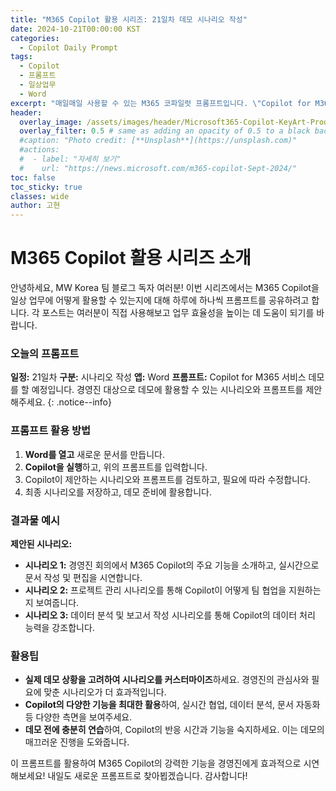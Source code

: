 ```yaml
---
title: "M365 Copilot 활용 시리즈: 21일차 데모 시나리오 작성"
date: 2024-10-21T00:00:00 KST
categories:
  - Copilot Daily Prompt
tags:
  - Copilot
  - 프롬프트
  - 일상업무
  - Word
excerpt: "매일매일 사용할 수 있는 M365 코파일럿 프롬프트입니다. \"Copilot for M365 서비스 데모를 할 예정입니다. 경영진 대상으로 데모에 활용할 수 있는 시나리오와 프롬프트를 제안해주세요.\""
header:
  overlay_image: /assets/images/header/Microsoft365-Copilot-KeyArt-Productivity-6K-01.png
  overlay_filter: 0.5 # same as adding an opacity of 0.5 to a black background
  #caption: "Photo credit: [**Unsplash**](https://unsplash.com)"
  #actions:
  #  - label: "자세히 보기"
  #    url: "https://news.microsoft.com/m365-copilot-Sept-2024/"
toc: false
toc_sticky: true
classes: wide
author: 고현
---
```


# M365 Copilot 활용 시리즈 소개

안녕하세요, MW Korea 팀 블로그 독자 여러분! 이번 시리즈에서는 M365 Copilot을 일상 업무에 어떻게 활용할 수 있는지에 대해 하루에 하나씩 프롬프트를 공유하려고 합니다. 각 포스트는 여러분이 직접 사용해보고 업무 효율성을 높이는 데 도움이 되기를 바랍니다.

### 오늘의 프롬프트

**일정:** 21일차
**구분:** 시나리오 작성
**앱:** Word
**프롬프트:** Copilot for M365 서비스 데모를 할 예정입니다. 경영진 대상으로 데모에 활용할 수 있는 시나리오와 프롬프트를 제안해주세요.
{: .notice--info}

### 프롬프트 활용 방법

1. **Word를 열고** 새로운 문서를 만듭니다.
2. **Copilot을 실행**하고, 위의 프롬프트를 입력합니다.
3. Copilot이 제안하는 시나리오와 프롬프트를 검토하고, 필요에 따라 수정합니다.
4. 최종 시나리오를 저장하고, 데모 준비에 활용합니다.

### 결과물 예시

**제안된 시나리오:**

- **시나리오 1:** 경영진 회의에서 M365 Copilot의 주요 기능을 소개하고, 실시간으로 문서 작성 및 편집을 시연합니다.
- **시나리오 2:** 프로젝트 관리 시나리오를 통해 Copilot이 어떻게 팀 협업을 지원하는지 보여줍니다.
- **시나리오 3:** 데이터 분석 및 보고서 작성 시나리오를 통해 Copilot의 데이터 처리 능력을 강조합니다.

### 활용팁

- **실제 데모 상황을 고려하여 시나리오를 커스터마이즈**하세요. 경영진의 관심사와 필요에 맞춘 시나리오가 더 효과적입니다.
- **Copilot의 다양한 기능을 최대한 활용**하여, 실시간 협업, 데이터 분석, 문서 자동화 등 다양한 측면을 보여주세요.
- **데모 전에 충분히 연습**하여, Copilot의 반응 시간과 기능을 숙지하세요. 이는 데모의 매끄러운 진행을 도와줍니다.

이 프롬프트를 활용하여 M365 Copilot의 강력한 기능을 경영진에게 효과적으로 시연해보세요! 내일도 새로운 프롬프트로 찾아뵙겠습니다. 감사합니다!

